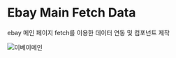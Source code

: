 # Ebay Main Fetch Data

ebay 메인 페이지 fetch를 이용한 데이터 연동 및 컴포넌트 제작

![이베이메인](https://yunsunji9.github.io/images/ebaymain.png)
